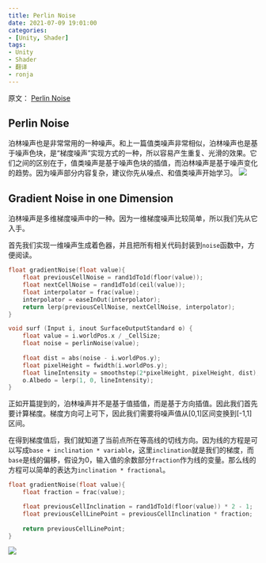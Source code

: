 ```yaml
---
title: Perlin Noise
date: 2021-07-09 19:01:00
categories:
- [Unity, Shader]
tags:
- Unity
- Shader
- 翻译
- ronja
---
```

原文：
[Perlin Noise](https://www.ronja-tutorials.com/post/026-perlin-noise/)

## Perlin Noise

泊林噪声也是非常常用的一种噪声。和上一篇值类噪声非常相似，泊林噪声也是基于噪声色块，是“梯度噪声”实现方式的一种，所以容易产生重复、光滑的效果。它们之间的区别在于，值类噪声是基于噪声色块的插值，而泊林噪声是基于噪声变化的趋势。因为噪声部分内容复杂，建议你先从噪点、和值类噪声开始学习。
![](https://www.ronja-tutorials.com/assets/images/posts/026/Result.gif)

## Gradient Noise in one Dimension

泊林噪声是多维梯度噪声中的一种。因为一维梯度噪声比较简单，所以我们先从它入手。

首先我们实现一维噪声生成着色器，并且把所有相关代码封装到`noise`函数中，方便阅读。
```c++
float gradientNoise(float value){
    float previousCellNoise = rand1dTo1d(floor(value));
    float nextCellNoise = rand1dTo1d(ceil(value));
    float interpolator = frac(value);
    interpolator = easeInOut(interpolator);
    return lerp(previousCellNoise, nextCellNoise, interpolator);
}

void surf (Input i, inout SurfaceOutputStandard o) {
    float value = i.worldPos.x / _CellSize;
    float noise = perlinNoise(value);
    
    float dist = abs(noise - i.worldPos.y);
    float pixelHeight = fwidth(i.worldPos.y);
    float lineIntensity = smoothstep(2*pixelHeight, pixelHeight, dist);
    o.Albedo = lerp(1, 0, lineIntensity);
}
```

正如开篇提到的，泊林噪声并不是基于值插值，而是基于方向插值。因此我们首先要计算梯度。梯度方向可上可下，因此我们需要将噪声值从[0,1]区间变换到[-1,1]区间。

在得到梯度值后，我们就知道了当前点所在等高线的切线方向。因为线的方程是可以写成`base + inclination * variable`，这里`inclination`就是我们的梯度，而`base`是线的偏移，假设为0，输入值的余数部分`fraction`作为线的变量。那么线的方程可以简单的表达为`inclination * fractional`。
```c++
float gradientNoise(float value){
    float fraction = frac(value);

    float previousCellInclination = rand1dTo1d(floor(value)) * 2 - 1;
    float previousCellLinePoint = previousCellInclination * fraction;
    
    return previousCellLinePoint;
}
```
![](https://www.ronja-tutorials.com/assets/images/posts/026/Inclinations.png)

